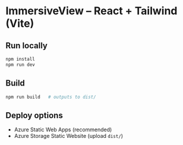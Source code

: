 # ImmersiveView – React + Tailwind (Vite)

## Run locally
```bash
npm install
npm run dev
```

## Build
```bash
npm run build   # outputs to dist/
```

## Deploy options
- Azure Static Web Apps (recommended)
- Azure Storage Static Website (upload `dist/`)
